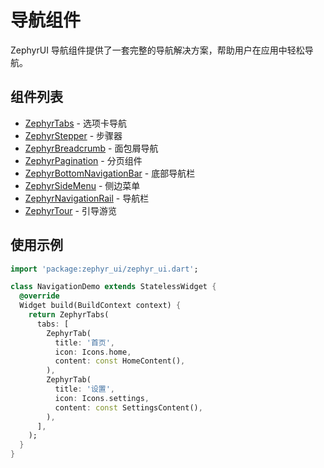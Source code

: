 # 导航组件

ZephyrUI 导航组件提供了一套完整的导航解决方案，帮助用户在应用中轻松导航。

## 组件列表

- [ZephyrTabs](tabs.md) - 选项卡导航
- [ZephyrStepper](stepper.md) - 步骤器
- [ZephyrBreadcrumb](breadcrumb.md) - 面包屑导航
- [ZephyrPagination](pagination.md) - 分页组件
- [ZephyrBottomNavigationBar](bottom_navigation_bar.md) - 底部导航栏
- [ZephyrSideMenu](side_menu.md) - 侧边菜单
- [ZephyrNavigationRail](navigation_rail.md) - 导航栏
- [ZephyrTour](tour.md) - 引导游览

## 使用示例

```dart
import 'package:zephyr_ui/zephyr_ui.dart';

class NavigationDemo extends StatelessWidget {
  @override
  Widget build(BuildContext context) {
    return ZephyrTabs(
      tabs: [
        ZephyrTab(
          title: '首页',
          icon: Icons.home,
          content: const HomeContent(),
        ),
        ZephyrTab(
          title: '设置',
          icon: Icons.settings,
          content: const SettingsContent(),
        ),
      ],
    );
  }
}
```